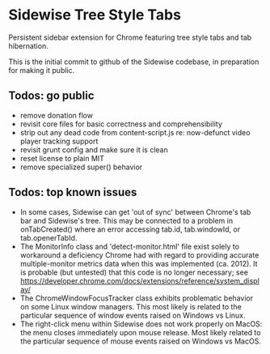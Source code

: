 # Sidewise Tree Style Tabs
Persistent sidebar extension for Chrome featuring tree style tabs and tab hibernation.

This is the initial commit to github of the Sidewise codebase, in preparation for making it public.

## Todos: go public

* remove donation flow
* revisit core files for basic correctness and comprehensibility
* strip out any dead code from content-script.js re: now-defunct video player tracking support
* revisit grunt config and make sure it is clean
* reset license to plain MIT
* remove specialized super() behavior

## Todos: top known issues

* In some cases, Sidewise can get 'out of sync' between Chrome's tab bar and Sidewise's tree. This may be connected to a problem in onTabCreated() where an error accessing tab.id, tab.windowId, or tab.openerTabId.
* The MonitorInfo class and 'detect-monitor.html' file exist solely to workaround a deficiency Chrome had with regard to providing accurate multiple-monitor metrics data when this was implemented (ca. 2012). It is probable (but untested) that this code is no longer necessary; see https://developer.chrome.com/docs/extensions/reference/system_display/
* The ChromeWindowFocusTracker class exhibits problematic behavior on some Linux window managers. This most likely is related to the particular sequence of window events raised on Windows vs Linux.
* The right-click menu within Sidewise does not work properly on MacOS: the menu closes immediately upon mouse release. Most likely related to the particular sequence of mouse events raised on Windows vs MacOS.
